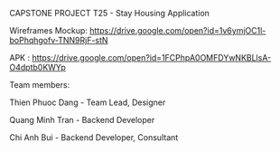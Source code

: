 CAPSTONE PROJECT 
T25 - Stay Housing Application

Wireframes Mockup: https://drive.google.com/open?id=1v6ymjOC1l-boPhqhgofv-TNN9RjF-stN

APK : https://drive.google.com/open?id=1FCPhpA0OMFDYwNKBLlsA-O4dptb0KWYp

Team members:

Thien Phuoc Dang - Team Lead, Designer

Quang Minh Tran - Backend Developer

Chi Anh Bui - Backend Developer, Consultant
